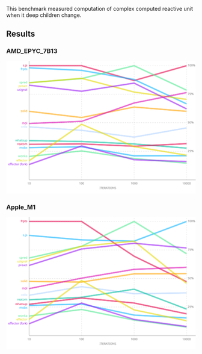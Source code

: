 This benchmark measured computation of complex computed reactive unit when it deep children change.

## Results

### AMD_EPYC_7B13

![](./chart_AMD_EPYC_7B13.svg)
<!-- ### AMD_EPYC_7B13 -->

### Apple_M1

![](./chart_Apple_M1.svg)
<!-- ### Apple_M1 -->

